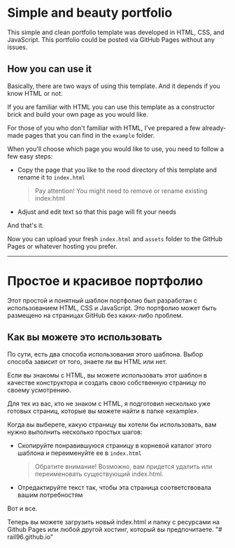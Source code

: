 # Simple and beauty portfolio
This simple and clean portfolio template was developed in HTML, CSS, and JavaScript. This portfolio could be posted via GitHub Pages without any issues.

## How you can use it
Basically, there are two ways of using this template. And it depends if you know HTML or not.

If you are familiar with HTML you can use this template as a constructor brick and build your own page as you would like.

For those of you who don't familiar with HTML, I've prepared a few already-made pages that you can find in the `example` folder.

When you'll choose which page you would like to use, you need to follow a few easy steps:

* Copy the page that you like to the rood directory of this template and rename it to `index.html`
  > Pay attention! You might need to remove or rename existing index.html
* Adjust and edit text so that this page will fit your needs

And that's it.

Now you can upload your fresh `index.html` and `assets` folder to the GitHub Pages or whatever hosting you prefer. 

---

# Простое и красивое портфолио
Этот простой и понятный шаблон портфолио был разработан с использованием HTML, CSS и JavaScript. Это портфолио может быть размещено на страницах GitHub без каких-либо проблем.

## Как вы можете это использовать
По сути, есть два способа использования этого шаблона. Выбор способа зависит от того, знаете ли вы HTML или нет.

Если вы знакомы с HTML, вы можете использовать этот шаблон в качестве конструктора и создать свою собственную страницу по своему усмотрению.

Для тех из вас, кто не знаком с HTML, я подготовил несколько уже готовых страниц, которые вы можете найти в папке «example».

Когда вы выберете, какую страницу вы хотели бы использовать, вам нужно выполнить несколько простых шагов:

* Скопируйте понравившуюся страницу в корневой каталог этого шаблона и переименуйте ее в `index.html`
  > Обратите внимание! Возможно, вам придется удалить или переименовать существующий index.html.
* Отредактируйте текст так, чтобы эта страница соответствовала вашим потребностям

Вот и все.

Теперь вы можете загрузить новый index.html и папку с ресурсами на Github Pages или любой другой хостинг, который вы предпочитаете.
"# rail96.github.io" 

